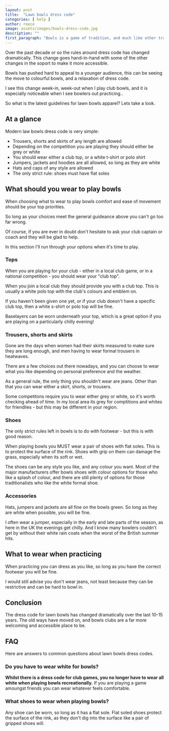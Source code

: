 ```yaml
---
layout: post
title:  "Lawn bowls dress code"
categories: [ help ]
author: reece
image: assets/images/bowls-dress-code.jpg
description: ""
first_paragraph: "Bowls is a game of tradition, and much like other traditional sports there is a dress code and an expectation of what you need to wear. However, the days of 'below the knee' skirts and blazer and ties in heatwaves are over. Lets take a look at what the modern dress code is for bowls."
---
```


Over the past decade or so the rules around dress code has changed dramatically. This change goes hand-in-hand with some of the other changes in the soport to make it more accessible.

Bowls has pushed hard to appeal to a younger audience, this can be seeing the move to colourful bowls, and a relaxation of dress code.

I see this change week-in, week-out when I play club bowls, and it is especially noticeable when I see bowlers out practicing..

So what is the latest guidelines for lawn bowls apparel? Lets take a look.

## At a glance

Modern law bowls dress code is very simple:

* Trousers, shorts and skirts of any length are allowed
* Depending on the competition you are playing they should either be grey or white
* You should wear either a club top, or a white t-shirt or polo shirt
* Jumpers, jackets and hoodies are all allowed, so long as they are white
* Hats and caps of any style are allowed
* The only strict rule: shoes must have flat soles


## What should you wear to play bowls

When choosing what to wear to play bowls comfort and ease of movement should be your top priorities.

So long as your choices meet the general guideance above you can't go too far wrong. 

Of course, if you are ever in doubt don't hesitate to ask your club captain or coach and they will be glad to help.

In this section I'll run through your options when it's time to play.

### Tops

When you are playing for your club - either in a local club game, or in a national competition - you should wear your "club top".

When you join a local club they should provide you with a club top. This is usually a white polo top with the club's colours and emblem on.

If you haven't been given one yet, or if your club doesn't have a specific club top, then a white s-shirt or polo top will be fine.

Baselayers can be worn underneath your top, which is a great option if you are playing on a particularly chilly evening!

### Trousers, shorts and skirts

Gone are the days when women had their skirts measured to make sure they are long enough, and men having to wear formal trousers in heatwaves.

There are a few choices out there nowadays, and you can choose to wear what you like depending on personal preference and the weather.

As a general rule, the only thing you shouldn't wear are jeans. Other than that you can wear either a skirt, shorts, or trousers.

Some competitons require you to wear either grey or white, so it's worth checking ahead of time. In my local area its grey for comptitions and whites for friendlies - but this may be different in your region.

### Shoes

The only strict rules left in bowls is to do with footwear - but this is with good reason.

When playing bowls you MUST wear a pair of shoes with flat soles. This is to protect the surface of the rink. Shoes with grip on them can damage the grass, especially when its soft or wet.

The shoes can be any style you like, and any colour you want. Most of the major manufacturers offer bowls shoes with colour options for those who like a splash of colour, and there are still plenty of options for those traditionalists who like the white formal shoe.

### Accessories

Hats, jumpers and jackets are all fine on the bowls green. So long as they are white when possible, you will be fine.

I often wear a jumper, especially in the early and late parts of the season, as here in the UK the evenings get chilly. And I know many bowlers couldn't get by without their white rain coats when the worst of the British summer hits. 

## What to wear when practicing

When practicing you can dress as you like, so long as you have the correct footwear you will be fine.

I would still advise you don't wear jeans, not least because they can be restrictive and can be hard to bowl in.

## Conclusion

The dress code for lawn bowls has changed dramatically over the last 10-15 years. The old ways have moved on, and bowls clubs are a far more welcoming and accessible place to be.

## FAQ

Here are answers to common questions about lawn bowls dress codes.

### Do you have to wear white for bowls?

**Whilst there is a dress code for club games, you no longer have to wear all white when playing bowls recreationally.** If you are playing a game amoungst friends you can wear whatever feels comfortable. 

### What shoes to wear when playing bowls?

Any shoe can be worn, so long as it has a flat sole. Flat soled shoes protect the surface of the rink, as they don't dig into the surface like a pair of gripped shoes will.

